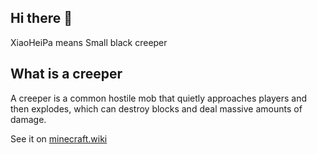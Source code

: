 ## Hi there 👋

XiaoHeiPa means Small black creeper

## What is a creeper

A creeper is a common hostile mob that quietly approaches players and then explodes, which can destroy blocks and deal massive amounts of damage.

See it on [minecraft.wiki](https://minecraft.wiki/w/Creeper)
